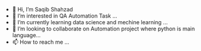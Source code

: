 - 👋 Hi, I’m Saqib Shahzad
- 👀 I’m interested in QA Automation Task ...
- 🌱 I’m currently learning data science and mechine learning ...
- 💞️ I’m looking to collaborate on Automation project where python is main language...
- 📫 How to reach me ...

<!---
sshahzad043436/sshahzad043436 is a ✨ special ✨ repository because its `README.md` (this file) appears on your GitHub profile.
You can click the Preview link to take a look at your changes.
--->
